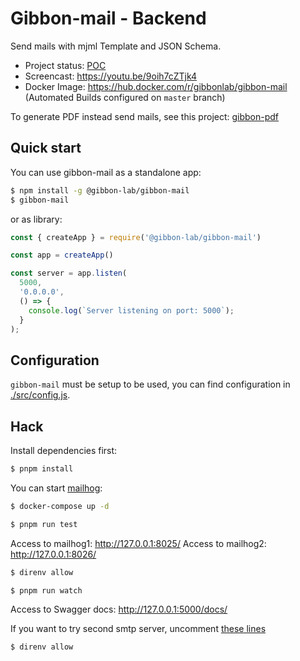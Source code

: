 # Gibbon-mail - Backend

Send mails with mjml Template  and JSON Schema.

- Project status: [POC](https://en.wikipedia.org/wiki/Proof_of_concept)
- Screencast: https://youtu.be/9oih7cZTjk4
- Docker Image: https://hub.docker.com/r/gibbonlab/gibbon-mail (Automated Builds configured on `master` branch)

To generate PDF instead send mails, see this project: [gibbon-pdf](https://github.com/stephane-klein/gibbon-pdf)

## Quick start

You can use gibbon-mail as a standalone app:

```sh
$ npm install -g @gibbon-lab/gibbon-mail
$ gibbon-mail
```

or as library:

```js
const { createApp } = require('@gibbon-lab/gibbon-mail')

const app = createApp()

const server = app.listen(
  5000,
  '0.0.0.0',
  () => {
    console.log(`Server listening on port: 5000`);
  }
);
```

## Configuration

`gibbon-mail` must be setup to be used, you can find configuration in
[./src/config.js](./src/config.js).

## Hack

Install dependencies first:

```sh
$ pnpm install
```

You can start [mailhog](https://github.com/mailhog/MailHog):

```sh
$ docker-compose up -d
```

```sh
$ pnpm run test
```

Access to mailhog1: http://127.0.0.1:8025/
Access to mailhog2: http://127.0.0.1:8026/

```sh
$ direnv allow
```

```sh
$ pnpm run watch
```

Access to Swagger docs: http://127.0.0.1:5000/docs/

If you want to try second smtp server, uncomment [these lines](../.envrc#9-12)

```sh
$ direnv allow
```
